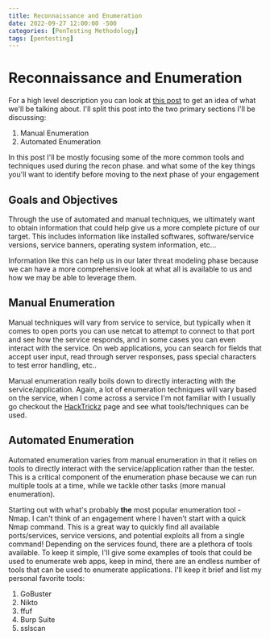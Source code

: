 ```yaml
---
title: Reconnaissance and Enumeration
date: 2022-09-27 12:00:00 -500 
categories: [PenTesting Methodology]
tags: [pentesting]
---
```


# Reconnaissance and Enumeration
For a high level description you can look at [this post](https://pharosec.net/posts/Network-Pentesting-Methodology/#reconnaissance) to get an idea of what we'll be talking about. I'll split this post into the two primary sections I'll be discussing: 

1. Manual Enumeration
2. Automated Enumeration

In this post I'll be mostly focusing some of the more common tools and techniques used during the recon phase. and what some of the key things you'll want to identify before moving to the next phase of your engagement

## Goals and Objectives

Through the use of automated and manual techniques, we ultimately want to obtain information that could help give us a more complete picture of our target. This includes information like installed softwares, software/service versions, service banners, operating system information, etc...

Information like this can help us in our later threat modeling phase because we can have a more comprehensive look at what all is available to us and how we may be able to leverage them.

## Manual Enumeration

Manual techniques will vary from service to service, but typically when it comes to open ports you can use netcat to attempt to connect to that port and see how the service responds, and in some cases you can even interact with the service. On web applications, you can search for fields that accept user input, read through server responses, pass special characters to test error handling, etc..

Manual enumeration really boils down to directly interacting with the service/application. Again, a lot of enumeration techniques will vary based on the service, when I come across a service I'm not familiar with I usually go checkout the [HackTrickz](https://book.hacktricks.xyz/generic-methodologies-and-resources/pentesting-methodology) page and see what tools/techniques can be used.

## Automated Enumeration

Automated enumeration varies from manual enumeration in that it relies on tools to directly interact with the service/application rather than the tester. This is a critical component of the enumeration phase because we can run multiple tools at a time, while we tackle other tasks (more manual enumeration).

Starting out with what's probably **the** most popular enumeration tool - Nmap. I can't think of an engagement where I haven't start with a quick Nmap command. This is a great way to quickly find all available ports/services, service versions, and potential exploits all from a single command! Depending on the services found, there are a plethora of tools available. To keep it simple, I'll give some examples of tools that could be used to enumerate web apps, keep in mind, there are an endless number of tools that can be used to enumerate applications. I'll keep it brief and list my personal favorite tools:

1. GoBuster
2. Nikto
3. ffuf
4. Burp Suite
5. sslscan